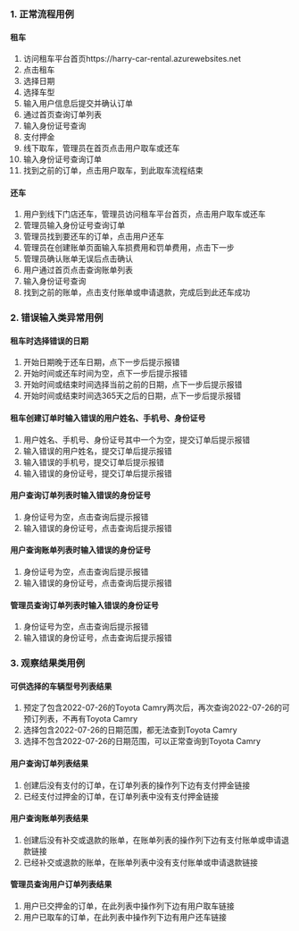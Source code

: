 ### 1. 正常流程用例
#### 租车
1. 访问租车平台首页https://harry-car-rental.azurewebsites.net
2. 点击租车
3. 选择日期
4. 选择车型
5. 输入用户信息后提交并确认订单
6. 通过首页查询订单列表
7. 输入身份证号查询
8. 支付押金
9. 线下取车，管理员在首页点击用户取车或还车
10. 输入身份证号查询订单
11. 找到之前的订单，点击用户取车，到此取车流程结束

#### 还车
1. 用户到线下门店还车，管理员访问租车平台首页，点击用户取车或还车
2. 管理员输入身份证号查询订单
3. 管理员找到要还车的订单，点击用户还车
4. 管理员在创建账单页面输入车损费用和罚单费用，点击下一步
5. 管理员确认账单无误后点击确认
6. 用户通过首页点击查询账单列表
7. 输入身份证号查询
8. 找到之前的账单，点击支付账单或申请退款，完成后到此还车成功

### 2. 错误输入类异常用例
#### 租车时选择错误的日期
1. 开始日期晚于还车日期，点下一步后提示报错
2. 开始时间或还车时间为空，点下一步后提示报错
3. 开始时间或结束时间选择当前之前的日期，点下一步后提示报错
4. 开始时间或结束时间选365天之后的日期，点下一步后提示报错

#### 租车创建订单时输入错误的用户姓名、手机号、身份证号
1. 用户姓名、手机号、身份证号其中一个为空，提交订单后提示报错
2. 输入错误的用户姓名，提交订单后提示报错
3. 输入错误的手机号，提交订单后提示报错
4. 输入错误的身份证号，提交订单后提示报错

#### 用户查询订单列表时输入错误的身份证号
1. 身份证号为空，点击查询后提示报错
2. 输入错误的身份证号，点击查询后提示报错

#### 用户查询账单列表时输入错误的身份证号
1. 身份证号为空，点击查询后提示报错
2. 输入错误的身份证号，点击查询后提示报错

#### 管理员查询订单列表时输入错误的身份证号
1. 身份证号为空，点击查询后提示报错
2. 输入错误的身份证号，点击查询后提示报错

### 3. 观察结果类用例
#### 可供选择的车辆型号列表结果
1. 预定了包含2022-07-26的Toyota Camry两次后，再次查询2022-07-26的可预订列表，不再有Toyota Camry
2. 选择包含2022-07-26的日期范围，都无法查到Toyota Camry
3. 选择不包含2022-07-26的日期范围，可以正常查询到Toyota Camry

#### 用户查询订单列表结果
1. 创建后没有支付的订单，在订单列表的操作列下边有支付押金链接
2. 已经支付过押金的订单，在订单列表中没有支付押金链接

#### 用户查询账单列表结果
1. 创建后没有补交或退款的账单，在账单列表的操作列下边有支付账单或申请退款链接
2. 已经补交或退款的账单，在账单列表中没有支付账单或申请退款链接

#### 管理员查询用户订单列表结果
1. 用户已交押金的订单，在此列表中操作列下边有用户取车链接
2. 用户已取车的订单，在此列表中操作列下边有用户还车链接